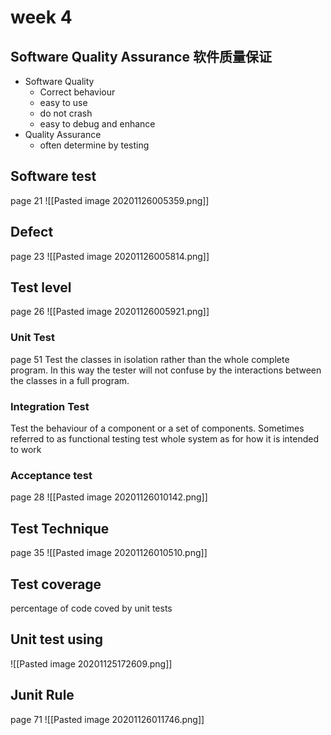 
# week 4
## Software Quality Assurance 软件质量保证
- Software Quality
	- Correct behaviour
	- easy to use
	- do not crash
	- easy to debug and enhance
- Quality Assurance
	- often determine by testing



## Software test 
page 21
![[Pasted image 20201126005359.png]]

## Defect
page 23
![[Pasted image 20201126005814.png]]
## Test level
page 26
![[Pasted image 20201126005921.png]]
### Unit Test
page 51
Test the classes in isolation rather than the whole complete program.  In this way the tester will not confuse by the interactions between the classes in a full program.
### Integration Test
Test the behaviour of a component or a set of components. 
Sometimes referred to as functional testing
test whole system as for how it is intended to work
### Acceptance test
page 28
![[Pasted image 20201126010142.png]]
## Test Technique
page 35
![[Pasted image 20201126010510.png]]
## Test coverage
percentage of code coved by unit tests


## Unit test using
![[Pasted image 20201125172609.png]]



## Junit Rule
page 71
![[Pasted image 20201126011746.png]]